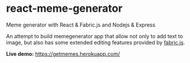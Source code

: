 # react-meme-generator
Meme generator with React &amp; Fabric.js and Nodejs &amp; Express

An attempt to build memegenerator app that allow not only to add text to image, 
but also has some extended editing features provided by [fabric.js](https://github.com/kangax/fabric.js).

**Live demo:**
https://getmemes.herokuapp.com/
